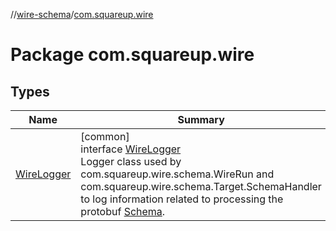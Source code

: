 //[wire-schema](../../index.md)/[com.squareup.wire](index.md)

# Package com.squareup.wire

## Types

| Name | Summary |
|---|---|
| [WireLogger](-wire-logger/index.md) | [common]<br>interface [WireLogger](-wire-logger/index.md)<br>Logger class used by com.squareup.wire.schema.WireRun and com.squareup.wire.schema.Target.SchemaHandler to log information related to processing the protobuf [Schema](../com.squareup.wire.schema/-schema/index.md). |
